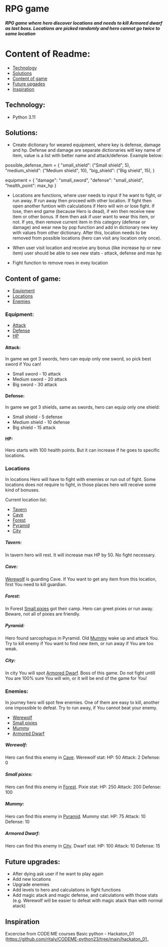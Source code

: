 # RPG game
##### RPG game where hero discover locations and needs to kill Armored dwarf as last boss. Locations are picked randomly and hero cannot go twice to same location

# Content of Readme:
* [Technology](#technology)
* [Solutions](#solutions)
* [Content of game](#content-of-game)
* [Future upgades](#future-upgrades)
* [Inspiration](#inspiration)

## Technology:
* Python 3.11

## Solutions:
* Create dictionary for weared equipment, where key is defense, damage and hp. Defense and damage are separate dictionaries witl key name of item, value is a list with better name and attack/defense. Example below:

possible_defense_item = {
    "small_shield": ("Small shield", 5),
    "medium_shield": ("Medium shield", 10),
    "big_shield": ("Big shield", 15),
}

equipment = {
    "damage": "small_sword",
    "defense": "small_shield",
    "health_point": max_hp
}

* Locations are functions, where user needs to input if he want to fight, or run away. If run away then proceed with other location. If fight then open another funtion with calculations if Hero will win or lose fight. If lose, then end game (because Hero is dead), if win then receive new item or other bonus. If item then ask if user want to wear this item, or not. If yes, then remove current item in this category (defense or damage) and wear new by pop function and add in dictionary new key with values from other dictionary. After this, location needs to be removed from possible locations (hero can visit any location only once). 

* When user visit location and receive any bonus (like increase hp or new item) user should be able to see new stats - attack, defense and max hp
* Fight function to remove rows in evey location

## Content of game:
* [Equipment](#equipment)
* [Locations](#locations)
* [Enemies](#enemies)


### Equipment:
* [Attack](#attack)
* [Defense](#defense)
* [HP](#hp)



#### Attack:
In game we got 3 swords, hero can equip only one sword, so pick best sword if You can!
* Small sword - 10 attack
* Medium sword - 20 attack
* Big sword - 30 attack
 
#### Defense:
In game we got 3 shields, same as swords, hero can equip only one shield:
* Small shield - 5 defense
* Medium shield - 10 defense
* Big shield - 15 attack

#### HP:
Hero starts with 100 health points. But it can increase if he goes to specific locations. 

### Locations
In locations Hero will have to fight with enemies or run out of fight. Some locations does not require to fight, in those places hero will receive some kind of bonuses.

Current location list:
* [Tavern](#tavern)
* [Cave](#cave)
* [Forest](#forest)
* [Pyramid](#pyramid)
* [City](#city)



##### Tavern:
In tavern hero will rest. It will increase max HP by 50. No fight necessary.

##### Cave:
[Werewolf](#werewolf) is guarding Cave. If You want to get any item from this location, first You need to kill guardian.

##### Forest:
In Forest [Small pixies](#small-pixies) got their camp. Hero can greet pixies or run away. Beware, not all of pixies are friendly.

##### Pyramid:
Hero found sarcophagus in Pyramid. Old [Mummy](#mummy) wake up and attack You. Try to kill enemy if You want to find new item, or run away if You are too weak. 

##### City:
In city You will spot [Armored Dwarf](#armored-dwarf). Boss of this game. Do not fight untill You are 100% sure You will win, or it will be end of the game for You! 


### Enemies:
In journey hero will spot few enemies. One of them are easy to kill, another one impossible to defeat. Try to run away, if You cannot beat your enemy. 

* [Werewolf](#werewolf)
* [Small pixies](#small-pixies)
* [Mummy](#mummy)
* [Armored Dwarf](#armored-dwarf)


##### Werewolf:
Hero can find this enemy in [Cave](#cave). Werewolf stat:
HP: 50
Attack: 2
Defense: 0

##### Small pixies:
Hero can find this enemy in [Forest](#forest). Pixie stat:
HP: 250
Attack: 200
Defense: 100

##### Mummy:
Hero can find this enemy in [Pyramid](#pyramid). Mummy stat:
HP: 75
Attack: 10
Defense: 10

##### Armored Dwarf:
Hero can find this enemy in [City](#city). Dwarf stat:
HP: 100
Attack: 10
Defense: 15


## Future upgrades:
* After dying ask user if he want to play again
* Add new locations
* Upgrade enemies
* Add levels to hero and calculations in fight functions 
* Add magic atack and magic defense, and calculations with those stats (e.g. Werewolf will be easier to defeat with magic atack than with normal atack)


## Inspiration
Excercise from CODE:ME courses Basic python - Hackaton_01 (https://github.com/ritaly/CODEME-python23/tree/main/hackaton_01_
